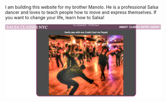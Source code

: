 I am building this website for my brother Manolo.  He is a professional Salsa
dancer and loves to teach people how to move and express themselves.  If you
want to change your life, learn how to Salsa!

![alt tag](./images/Salsa.png) 
